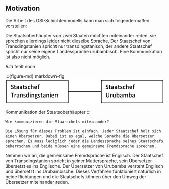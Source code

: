 ## Motivation

Die Arbeit des OSI-Schichtenmodells kann man sich folgendermaßen vorstellen:

Die Staatsoberhäupter von zwei Staaten möchten miteinander reden, sie sprechen allerdings leider nicht dieselbe Sprache. Der Staatschef von Transdingstanien spricht nur transdingstanisch, der andere Staatschef spricht nur seine eigene Landessprache urubambisch. Eine Kommunikation ist also nicht möglich.


_Bild_ fehlt noch 

:::{figure-md} markdown-fig
<img src="../figures/11_motivation_bild1.jpeg" alt="Kommunikation der Staatsoberhäupter">

Kommunikation der Staatsoberhäupter
:::

```{admonition} Frage
Wie kommunizieren die Staarschefs miteinander?
```

```{admonition} Lösung
Die Lösung für dieses Problem ist einfach. Jeder Staatschef holt sich einen Übersetzer. Dabei ist es egal, welche Sprache die Übersetzer sprechen. Es muss lediglich jeder die Landessprache seines Staatschefs beherrschen und beide müssen eine gemeinsame Fremdsprache sprechen.
```

Nehmen wir an, die gemeinsame Fremdsprache ist Englisch. Der Staatschef von Transdingstanien spricht in seiner Muttersprache, sein Übersetzer übersetzt es ins Englische. Der Übersetzer von Urubamba versteht Englisch und übersetzt ins Urubambische. Dieses Verfahren funktioniert natürlich in beide Richtungen und die Staatschefs können über den Umweg der Übersetzer miteinander reden.
